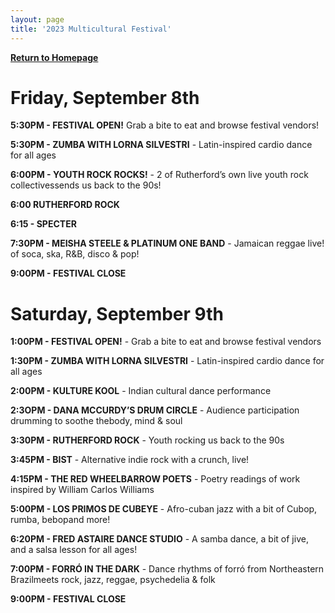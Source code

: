 ```yaml
---
layout: page
title: '2023 Multicultural Festival'
---
```


[**Return to Homepage**](/)

# Friday, September 8th

**5:30PM - FESTIVAL OPEN!** Grab a bite to eat and browse festival vendors!

**5:30PM - ZUMBA WITH LORNA SILVESTRI** - Latin-inspired cardio dance for all ages

**6:00PM - YOUTH ROCK ROCKS!** - 2 of Rutherford’s own live youth rock collectivessends us back to the 90s!

**6:00 RUTHERFORD ROCK**

**6:15 - SPECTER**

**7:30PM - MEISHA STEELE & PLATINUM ONE BAND** - Jamaican reggae live! of soca, ska, R&B, disco & pop!

**9:00PM - FESTIVAL CLOSE**

# Saturday, September 9th

**1:00PM - FESTIVAL OPEN!** - Grab a bite to eat and browse festival vendors

**1:30PM - ZUMBA WITH LORNA SILVESTRI** - Latin-inspired cardio dance for all ages

**2:00PM - KULTURE KOOL** - Indian cultural dance performance

**2:3OPM - DANA MCCURDY’S DRUM CIRCLE** - Audience participation drumming to soothe thebody, mind & soul

**3:30PM - RUTHERFORD ROCK** - Youth rocking us back to the 90s

**3:45PM - BIST** - Alternative indie rock with a crunch, live!

**4:15PM - THE RED WHEELBARROW POETS** - Poetry readings of work inspired by William Carlos Williams

**5:00PM - LOS PRIMOS DE CUBEYE** - Afro-cuban jazz with a bit of
Cubop, rumba, bebopand more!

**6:20PM - FRED ASTAIRE DANCE STUDIO** - A samba dance, a bit of jive, and a salsa lesson for all ages!

**7:00PM - FORRÓ IN THE DARK** - Dance rhythms of forró from Northeastern Brazilmeets rock, jazz, reggae, psychedelia & folk

**9:00PM - FESTIVAL CLOSE**
